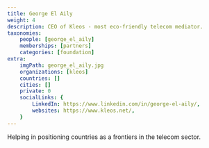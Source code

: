 ```yaml
---
title: George El Aily
weight: 4
description: CEO of Kleos - most eco-friendly telecom mediator.
taxonomies:
    people: [george_el_aily]
    memberships: [partners]
    categories: [foundation]
extra:
    imgPath: george_el_aily.jpg
    organizations: [kleos]
    countries: []
    cities: []
    private: 0
    socialLinks: {
        LinkedIn: https://www.linkedin.com/in/george-el-aily/,
        websites: https://www.kleos.net/,
    }
---
```

Helping in positioning countries as a frontiers in the telecom sector.
